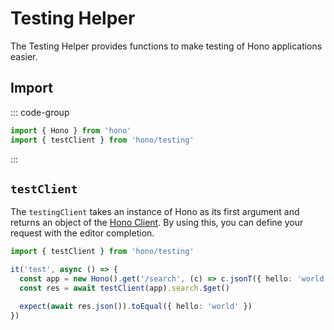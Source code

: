 # Testing Helper

The Testing Helper provides functions to make testing of Hono applications easier.

## Import

::: code-group

```ts [npm]
import { Hono } from 'hono'
import { testClient } from 'hono/testing'
```

:::

## `testClient`

The `testingClient` takes an instance of Hono as its first argument and returns an object of the [Hono Client](/guides/rpc#client). By using this, you can define your request with the editor completion.

```ts
import { testClient } from 'hono/testing'

it('test', async () => {
  const app = new Hono().get('/search', (c) => c.jsonT({ hello: 'world' }))
  const res = await testClient(app).search.$get()

  expect(await res.json()).toEqual({ hello: 'world' })
})
```
